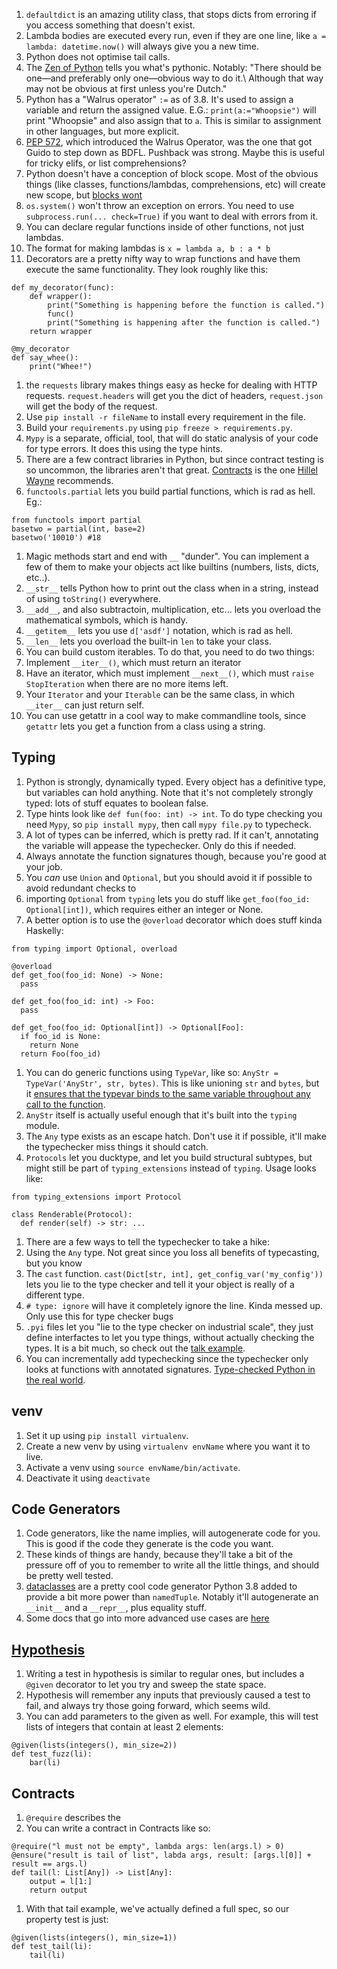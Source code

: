 1. `defaultdict` is an amazing utility class, that stops dicts from erroring if you access something that doesn't exist.
1. Lambda bodies are executed every run, even if they are one line, like `a = lambda: datetime.now()` will always give you a new time.
1. Python does not optimise tail calls.
1. The [Zen of Python](https://www.python.org/dev/peps/pep-0020/) tells you what's pythonic. Notably: "There should be one—and preferably only one—obvious way to do it.\ Although that way may not be obvious at first unless you're Dutch."
1. Python has a "Walrus operator" `:=` as of 3.8. It's used to assign a variable and return the assigned value. E.G.: `print(a:="Whoopsie")` will print "Whoopsie" and also assign that to `a`. This is similar to assignment in other languages, but more explicit.
1. [PEP 572](https://www.python.org/dev/peps/pep-0572/), which introduced the Walrus Operator, was the one that got Guido to step down as BDFL. Pushback was strong. Maybe this is useful for tricky elifs, or list comprehensions?
1. Python doesn't have a conception of block scope. Most of the obvious things (like classes, functions/lambdas, comprehensions, etc) will create new scope, but [blocks wont](https://stackoverflow.com/a/6167952)
1. `os.system()` won't throw an exception on errors. You need to use `subprocess.run(... check=True)` if you want to deal with errors from it.
1. You can declare regular functions inside of other functions, not just lambdas.
1. The format for making lambdas is `x = lambda a, b : a * b`
1. Decorators are a pretty nifty way to wrap functions and have them execute the same functionality. They look roughly like this:
```
def my_decorator(func):
    def wrapper():
        print("Something is happening before the function is called.")
        func()
        print("Something is happening after the function is called.")
    return wrapper

@my_decorator
def say_whee():
    print("Whee!")
```
1. the `requests` library makes things easy as hecke for dealing with HTTP requests. `request.headers` will get you the dict of headers, `request.json` will get the body of the request.
1. Use `pip install -r fileName` to install every requirement in the file.
1. Build your `requirements.py` using `pip freeze > requirements.py`.
1. `Mypy` is a separate, official, tool, that will do static analysis of your code for type errors. It does this using the type hints.
1. There are a few contract libraries in Python, but since contract testing is so uncommon, the libraries aren't that great. [Contracts](https://github.com/deadpixi/contracts) is the one [Hillel Wayne](https://www.youtube.com/watch?v=MYucYon2-lk) recommends.
1. `functools.partial` lets you build partial functions, which is rad as hell. Eg.:
```
from functools import partial
basetwo = partial(int, base=2)
basetwo('10010') #18
```
1. Magic methods start and end with `__` "dunder". You can implement a few of them to make your objects act like builtins (numbers, lists, dicts, etc..).
  1. `__str__` tells Python how to print out the class when in a string, instead of using `toString()` everywhere.
  1. `__add__`, and also subtractoin, multiplication, etc... lets you overload the mathematical symbols, which is handy.
  1. `__getitem__` lets you use `d['asdf']` notation, which is rad as hell.
  1. `__len__` lets you overload the built-in `len` to take your class.
1. You can build custom iterables. To do that, you need to do two things:
  1. Implement `__iter__()`, which must return an iterator
  1. Have an iterator, which must implement `__next__()`, which must `raise StopIteration` when there are no more items left.
  1. Your `Iterator` and your `Iterable` can be the same class, in which `__iter__` can just return self.
1. You can use getattr in a cool way to make commandline tools, since `getattr` lets you get a function from a class using a string.


## Typing
1. Python is strongly, dynamically typed. Every object has a definitive type, but variables can hold anything. Note that it's not completely strongly typed: lots of stuff equates to boolean false.
1. Type hints look like `def fun(foo: int) -> int`. To do type checking you need `Mypy`, so `pip install mypy`, then call `mypy file.py` to typecheck.
1. A lot of types can be inferred, which is pretty rad. If it can't, annotating the variable will appease the typechecker. Only do this if needed.
1. Always annotate the function signatures though, because you're good at your job.
1. You *can* use `Union` and `Optional`, but you should avoid it if possible to avoid redundant checks to 
1. importing `Optional` from `typing` lets you do stuff like `get_foo(foo_id: Optional[int])`, which requires either an integer or None.
1. A better option is to use  the `@overload` decorator which does stuff kinda Haskelly:
```
from typing import Optional, overload

@overload
def get_foo(foo_id: None) -> None:
  pass

def get_foo(foo_id: int) -> Foo:
  pass

def get_foo(foo_id: Optional[int]) -> Optional[Foo]:
  if foo_id is None:
    return None
  return Foo(foo_id)
```
1. You can do generic functions using `TypeVar`, like so: `AnyStr = TypeVar('AnyStr', str, bytes)`. This is like unioning `str` and `bytes`, but it [ensures that the typevar binds to the same variable throughout any call to the function](https://youtu.be/pMgmKJyWKn8?t=861s).
1. `AnyStr` itself is actually useful enough that it's built into the `typing` module.
1. The `Any` type exists as an escape hatch. Don't use it if possible, it'll make the typechecker miss things it should catch.
1. `Protocols` let you ducktype, and let you build structural subtypes, but might still be part of `typing_extensions` instead of `typing`. Usage looks like:
```
from typing_extensions import Protocol

class Renderable(Protocol):
  def render(self) -> str: ...
```
1. There are a few ways to tell the typechecker to take a hike:
  1. Using the `Any` type. Not great since you loss all benefits of typecasting, but you know
  1. The `cast` function. `cast(Dict[str, int], get_config_var('my_config'))` lets you lie to the type checker and tell it your object is really of a different type.
  1. `# type: ignore` will have it completely ignore the line. Kinda messed up. Only use this for type checker bugs
  1. `.pyi` files let you "lie to the type checker on industrial scale", they just define interfactes to let you type things, without actually checking the types. It is a bit much, so check out the [talk example](https://youtu.be/pMgmKJyWKn8?t=1299).
1. You can incrementally add typechecking since the typechecker only looks at functions with annotated signatures. [Type-checked Python in the real world](https://youtu.be/pMgmKJyWKn8?t=1480). 

## venv
1. Set it up using `pip install virtualenv`.
1. Create a new venv by using `virtualenv envName` where you want it to live.
1. Activate a venv using `source envName/bin/activate`.
1. Deactivate it using `deactivate`

## Code Generators
1. Code generators, like the name implies, will autogenerate code for you. This is good if the code they generate is the code you want.
1. These kinds of things are handy, because they'll take a bit of the pressure off of you to remember to write all the little things, and should be pretty well tested.
1. [dataclasses](https://docs.python.org/3/library/dataclasses.html) are a pretty cool code generator Python 3.8 added to provide a bit more power than `namedTuple`. Notably it'll autogenerate an `__init__` and a `__repr__`, plus equality stuff.
1. Some docs that go into more advanced use cases are [here](https://www.dropbox.com/s/m8pwkkz43qz5pgt/HettingerPycon2018.pdf)

## [Hypothesis](hypothesis.works)
1. Writing a test in hypothesis is similar to regular ones, but includes a `@given` decorator to let you try and sweep the state space.
1. Hypothesis will remember any inputs that previously caused a test to fail, and always try those going forward, which seems wild.
1. You can add parameters to the given as well. For example, this will test lists of integers that contain at least 2 elements:
```
@given(lists(integers(), min_size=2))
def test_fuzz(li):
	bar(li)
```

## Contracts
1. `@require` describes the 
1. You can write a contract in Contracts like so:
```
@require("l must not be empty", lambda args: len(args.l) > 0)
@ensure("result is tail of list", labda args, result: [args.l[0]] + result == args.l)
def tail(l: List[Any]) -> List[Any]:
	output = l[1:]
	return output
```
1. With that tail example, we've actually defined a full spec, so our property test is just:
```
@given(lists(integers(), min_size=1))
def test_tail(li):
	tail(li)
```
